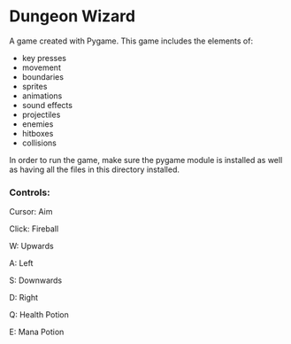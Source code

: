 # Dungeon Wizard

A game created with Pygame. This game includes the elements of:
- key presses
- movement 
- boundaries
- sprites
- animations
- sound effects
- projectiles
- enemies
- hitboxes
- collisions 

In order to run the game, make sure the pygame module is installed as well as having all the files in this directory installed.

### Controls:
Cursor: Aim

Click: Fireball

W: Upwards

A: Left

S: Downwards

D: Right

Q: Health Potion

E: Mana Potion
